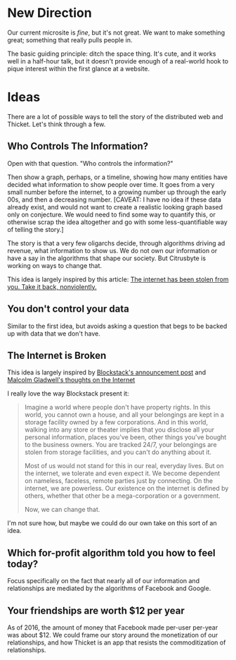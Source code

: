 New Direction
=============

Our current microsite is _fine_, but it's not great. We want to make something great; something that really pulls people in.

The basic guiding principle: ditch the space thing. It's cute, and it works well in a half-hour talk, but it doesn't provide enough of a real-world hook to pique interest within the first glance at a website.


Ideas
=====

There are a lot of possible ways to tell the story of the distributed web and Thicket. Let's think through a few.


Who Controls The Information?
-----------------------------

Open with that question. "Who controls the information?"

Then show a graph, perhaps, or a timeline, showing how many entities have decided what information to show people over time. It goes from a very small number before the internet, to a growing number up through the early 00s, and then a decreasing number. [CAVEAT: I have no idea if these data already exist, and would not want to create a realistic looking graph based only on conjecture. We would need to find some way to quantify this, or otherwise scrap the idea altogether and go with some less-quantifiable way of telling the story.]

The story is that a very few oligarchs decide, through algorithms driving ad revenue, what information to show us. We do not own our information or have a say in the algorithms that shape our society. But Citrusbyte is working on ways to change that.

This idea is largely inspired by this article: [The internet has been stolen from you. Take it back, nonviolently.](https://medium.com/@flyingzumwalt/the-internet-has-been-stolen-from-you-take-it-back-nonviolently-248f8d445b87)


You don't control your data
---------------------------

Similar to the first idea, but avoids asking a question that begs to be backed up with data that we don't have.


The Internet is Broken
----------------------

This idea is largely inspired by [Blockstack's announcement post](https://blockstack.org/blog/introducing-the-blockstack-browser-a-gateway-to-a-new-decentralized-internet) and [Malcolm Gladwell's thoughts on the Internet](https://www.vox.com/conversations/2016/10/6/12291018/malcolm-gladwell-ezra-klein#HhFlqa)

I really love the way Blockstack present it:

> Imagine a world where people don't have property rights. In this world, you cannot own a house, and all your belongings are kept in a storage facility owned by a few corporations. And in this world, walking into any store or theater implies that you disclose all your personal information, places you've been, other things you've bought to the business owners. You are tracked 24/7, your belongings are stolen from storage facilities, and you can't do anything about it.
> 
> Most of us would not stand for this in our real, everyday lives. But on the internet, we tolerate and even expect it. We become dependent on nameless, faceless, remote parties just by connecting. On the internet, we are powerless. Our existence on the internet is defined by others, whether that other be a mega-corporation or a government.
> 
> Now, we can change that.

I'm not sure how, but maybe we could do our own take on this sort of an idea.


Which for-profit algorithm told you how to feel today?
------------------------------------------------------

Focus specifically on the fact that nearly all of our information and relationships are mediated by the algorithms of Facebook and Google.


Your friendships are worth $12 per year
---------------------------------------

As of 2016, the amount of money that Facebook made per-user per-year was about $12. We could frame our story around the monetization of our relationships, and how Thicket is an app that resists the commoditization of relationships.
